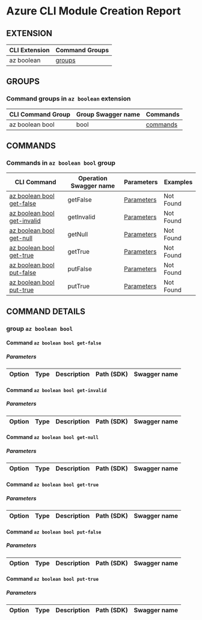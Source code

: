 # Azure CLI Module Creation Report

## EXTENSION
|CLI Extension|Command Groups|
|---------|------------|
|az boolean|[groups](#CommandGroups)

## GROUPS
### <a name="CommandGroups">Command groups in `az boolean` extension </a>
|CLI Command Group|Group Swagger name|Commands|
|---------|------------|--------|
|az boolean bool|bool|[commands](#CommandsInbool)|

## COMMANDS
### <a name="CommandsInbool">Commands in `az boolean bool` group</a>
|CLI Command|Operation Swagger name|Parameters|Examples|
|---------|------------|--------|-----------|
|[az boolean bool get-false](#boolgetFalse)|getFalse|[Parameters](#ParametersboolgetFalse)|Not Found|
|[az boolean bool get-invalid](#boolgetInvalid)|getInvalid|[Parameters](#ParametersboolgetInvalid)|Not Found|
|[az boolean bool get-null](#boolgetNull)|getNull|[Parameters](#ParametersboolgetNull)|Not Found|
|[az boolean bool get-true](#boolgetTrue)|getTrue|[Parameters](#ParametersboolgetTrue)|Not Found|
|[az boolean bool put-false](#boolputFalse)|putFalse|[Parameters](#ParametersboolputFalse)|Not Found|
|[az boolean bool put-true](#boolputTrue)|putTrue|[Parameters](#ParametersboolputTrue)|Not Found|


## COMMAND DETAILS

### group `az boolean bool`
#### <a name="boolgetFalse">Command `az boolean bool get-false`</a>

##### <a name="ParametersboolgetFalse">Parameters</a> 
|Option|Type|Description|Path (SDK)|Swagger name|
|------|----|-----------|----------|------------|
#### <a name="boolgetInvalid">Command `az boolean bool get-invalid`</a>

##### <a name="ParametersboolgetInvalid">Parameters</a> 
|Option|Type|Description|Path (SDK)|Swagger name|
|------|----|-----------|----------|------------|
#### <a name="boolgetNull">Command `az boolean bool get-null`</a>

##### <a name="ParametersboolgetNull">Parameters</a> 
|Option|Type|Description|Path (SDK)|Swagger name|
|------|----|-----------|----------|------------|
#### <a name="boolgetTrue">Command `az boolean bool get-true`</a>

##### <a name="ParametersboolgetTrue">Parameters</a> 
|Option|Type|Description|Path (SDK)|Swagger name|
|------|----|-----------|----------|------------|
#### <a name="boolputFalse">Command `az boolean bool put-false`</a>

##### <a name="ParametersboolputFalse">Parameters</a> 
|Option|Type|Description|Path (SDK)|Swagger name|
|------|----|-----------|----------|------------|
#### <a name="boolputTrue">Command `az boolean bool put-true`</a>

##### <a name="ParametersboolputTrue">Parameters</a> 
|Option|Type|Description|Path (SDK)|Swagger name|
|------|----|-----------|----------|------------|